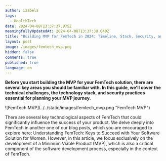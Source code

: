 ```yaml
---
author: izabela
tags:
  - HealthTech
date: 2024-04-08T13:37:37.975Z
meaningfullyUpdatedAt: 2024-04-08T13:37:38.040Z
title: "Building MVP for FemTech in 2024: Timeline, Stack, Security, and More"
layout: post
image: /images/femtech_mvp.png
hidden: false
comments: true
published: true
language: en
---
```

**Before you start building the MVP for your FemTech solution, there are several key areas you should be familiar with. In this guide, we'll cover the technical challenges, the technology stack, and security practices essential for planning your MVP journey.**

<div className="image">![FemTech MVP](../../static/images/femtech_mvp.png "FemTech MVP")</div>

There are several key technological aspects of FemTech that could significantly influence the success of your product. We delve deeply into FemTech in another one of our blog posts, which you are encouraged to explore here: Understanding FemTech: Keys to Succeed with Your Software Solution for Women. However, in this article, we focus exclusively on the development of a Minimum Viable Product (MVP), which is also a critical component of the software development process, especially in the context of FemTech.